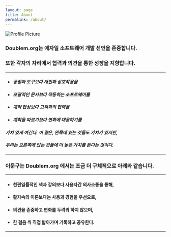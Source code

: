 ```yaml
---
layout: page
title: About
permalink: /about/
---
```


<img src="{{ site.baseurl }}/assets/profile-placeholder.gif" title="Profile Picture" class="profile">

### Doublem.org는 애자일 소프트웨어 개발 선언을 존중합니다.

### 또한 각자의 자리에서 협력과 의견을 통한 성장을 지향합니다.

------

- #### *공정과 도구보다 개인과 상호작용을*


- #### *포괄적인 문서보다 작동하는 소프트웨어를*


- #### *계약 협상보다 고객과의 협력을*

- #### *계획을 따르기보다 변화에 대응하기를*

#### *가치 있게 여긴다.* *이 말은, 왼쪽에 있는 것들도 가치가 있지만,*

#### *우리는 오른쪽에 있는 것들에 더 높은 가치를 둔다는 것이다.*

------

### 이문구는 Doublem.org 에서는 조금 더 구체적으로 아래와 같습니다.

------

- #### **천편일률적인 책과 강의보다 사용자간 의사소통을 통해,**

- #### **활자속의 이론보다는 사용과 경험을 우선으로,**

- #### **의견을 존중하고 변화를 두려워 하지 않으며,**

- #### **한 걸음 씩 직접 밟아가며 기록하고 공유한다.**

------